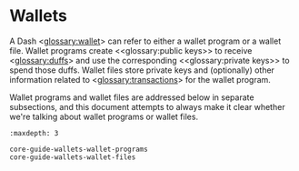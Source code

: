 # Wallets

A Dash <<glossary:wallet>> can refer to either a wallet program or a wallet file. Wallet programs create <<glossary:public keys>> to receive <<glossary:duffs>> and use the corresponding <<glossary:private keys>> to spend those duffs. Wallet files store private keys and (optionally) other information related to <<glossary:transactions>> for the wallet program.

Wallet programs and wallet files are addressed below in separate subsections, and this document attempts to always make it clear whether we're talking about wallet programs or wallet files.

```{toctree}
:maxdepth: 3

core-guide-wallets-wallet-programs
core-guide-wallets-wallet-files
```
